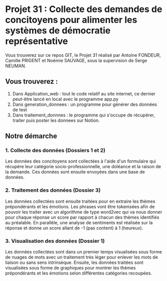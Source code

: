 # Projet 31 : Collecte des demandes de concitoyens pour alimenter les systèmes de démocratie représentative
Vous trouverez sur ce repos GIT, le Projet 31 réalisé par Antoine FONDEUR, Camille PRIGENT et Noémie SAUVAGE, sous la supervision de Serge NEUMAN.

## Vous trouverez :
1. Dans Application_web : tout le code relatif au site internet, ce dernier peut-être lancé en local avec le programme app.py
2. Dans generation_donnees : un programme pour générer des données de test
3. Dans traitement_donnnes : le programme qui s'occupe de récupérer, traiter puis poster les donnees sur Notion.


## Notre démarche

### 1. Collecte des données (Dossiers 1 et 2)

Les données des concitoyens sont collectées à l'aide d'un formulaire qui récupère leur catégorie socio-professionnelle, une doléance et la raison de la demande. Ces données sont ensuite envoyées dans une base de données.

### 2. Traitement des données (Dossier 3)

Les données collectées sont ensuite traitées pour en extraire les thèmes prépondérants et les émotions. Les phrases vont être tokenisées afin de pouvoir les traiter avec un algorithme de type word2vec qui va nous donner pour chaque réponse un score par rapport à chacun des thèmes identifiés au préalable. En parallèle, une analyse de sentiments est réalisée sur la réponse et donne un score allant de -1 (pas content) à 1 (heureux).

### 3. Visualisation des données (Dossier 1)

Les données collectées sont dans un premier temps visualisées sous forme de nuages de mots avec un traitement très léger pour enlever les mots de liaison ou sans sens intrinsèque. Ensuite, les données traitées sont visualisées sous forme de graphiques pour montrer les thèmes prépondérants et les émotions selon différentes catégories recoupées.
